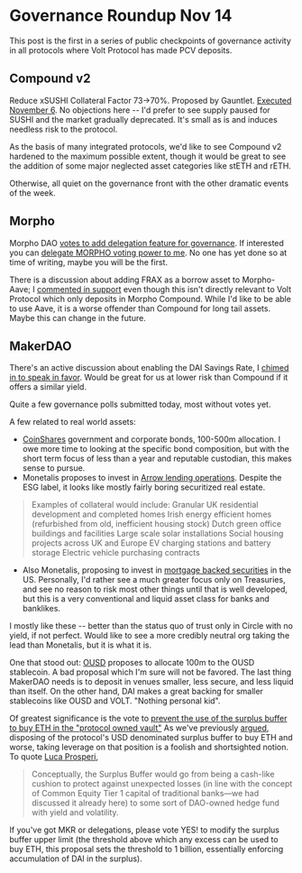 # Governance Roundup Nov 14

This post is the first in a series of public checkpoints of governance activity in all protocols where Volt Protocol has made PCV deposits.

## Compound v2

Reduce xSUSHI Collateral Factor 73->70%. Proposed by Gauntlet. [Executed November 6](https://compound.finance/governance/proposals/133). No objections here -- I'd prefer to see supply paused for SUSHI and the market gradually deprecated. It's small as is and induces needless risk to the protocol.

As the basis of many integrated protocols, we'd like to see Compound v2 hardened to the maximum possible extent, though it would be great to see the addition of some major neglected asset categories like stETH and rETH. 

Otherwise, all quiet on the governance front with the other dramatic events of the week.

## Morpho

Morpho DAO [votes to add delegation feature for governance](https://vote.morpho.xyz/#/proposal/bafkreigzfyi7m3he4xvg7fj3zs2r6apt2hgofyi4x2uv3ptfjb23hen7uu). If interested you can [delegate MORPHO voting power to me](morpho_delegate.md). No one has yet done so at time of writing, maybe you will be the first.

There is a discussion about adding FRAX as a borrow asset to Morpho-Aave; I [commented in support](https://forum.morpho.xyz/t/mip-listing-frax-on-morpho-aavev2/166/5?u=onetruekirk) even though this isn't directly relevant to Volt Protocol which only deposits in Morpho Compound. While I'd like to be able to use Aave, it is a worse offender than Compound for long tail assets. Maybe this can change in the future.

## MakerDAO

There's an active discussion about enabling the DAI Savings Rate, I [chimed in to speak in favor](https://forum.makerdao.com/t/discussion-on-enabling-the-dsr/18759/18?u=onetruekirk). Would be great for us at lower risk than Compound if it offers a similar yield.

Quite a few governance polls submitted today, most without votes yet.

A few related to real world assets:

* [CoinShares](https://forum.makerdao.com/t/mip86-coinshares-active-treasury-management/17900) government and corporate bonds, 100-500m allocation. I owe more time to looking at the specific bond composition, but with the short term focus of less than a year and reputable custodian, this makes sense to pursue.
* Monetalis proposes to invest in [Arrow lending operations](https://forum.makerdao.com/t/mip89-monetalis-arrow-andalusian/18338). Despite the ESG label, it looks like mostly fairly boring securitized real estate.
>Examples of collateral would include:
>Granular UK residential development and completed homes
>Irish energy efficient homes (refurbished from old, inefficient housing stock)
>Dutch green office buildings and facilities
>Large scale solar installations
>Social housing projects across UK and Europe
>EV charging stations and battery storage
>Electric vehicle purchasing contracts
* Also Monetalis, proposing to invest in [mortgage backed securities](https://forum.makerdao.com/t/mip88-monetalis-redwood-friesian/18336) in the US. Personally, I'd rather see a much greater focus only on Treasuries, and see no reason to risk most other things until that is well developed, but this is a very conventional and liquid asset class for banks and banklikes.

I mostly like these -- better than the status quo of trust only in Circle with no yield, if not perfect. Would like to see a more credibly neutral org taking the lead than Monetalis, but it is what it is.

One that stood out: [OUSD](https://forum.makerdao.com/t/mip87-ousd-decentralized-rewards/18216) proposes to allocate 100m to the OUSD stablecoin. A bad proposal which I'm sure will not be favored. The last thing MakerDAO needs is to deposit in venues smaller, less secure, and less liquid than itself. On the other hand, DAI makes a great backing for smaller stablecoins like OUSD and VOLT. "Nothing personal kid".

Of greatest significance is the vote to [prevent the use of the surplus buffer to buy ETH in the "protocol owned vault"](https://forum.makerdao.com/t/mip84c10-sp1-modify-emulated-surplus-buffer-upper-limit/18315?) As we've previously [argued](lettertomaker.md), disposing of the protocol's USD denominated surplus buffer to buy ETH and worse, taking leverage on that position is a foolish and shortsighted notion. To quote [Luca Prosperi](https://dirtroads.substack.com/p/47-tribes-and-endgames-daos-stretching),
>Conceptually, the Surplus Buffer would go from being a cash-like cushion to protect against unexpected losses (in line with the concept of Common Equity Tier 1 capital of traditional banks—we had discussed it already here) to some sort of DAO-owned hedge fund with yield and volatility.

If you've got MKR or delegations, please vote YES! to modify the surplus buffer upper limit (the threshold above which any excess can be used to buy ETH, this proposal sets the threshold to 1 billion, essentially enforcing accumulation of DAI in the surplus).

<script src="https://utteranc.es/client.js"
        repo="OneTrueKirk/onetruekirk.github.io"
        issue-term="pathname"
        label="comment"
        theme="github-light"
        crossorigin="anonymous"
        async>
</script>